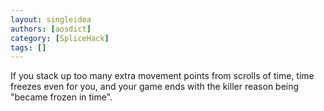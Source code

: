 ```yaml
---
layout: singleidea
authors: [aosdict]
category: [SpliceHack]
tags: []
---
```

If you stack up too many extra movement points from scrolls of time, time freezes even for you, and your game ends with the killer reason being "became frozen in time".

